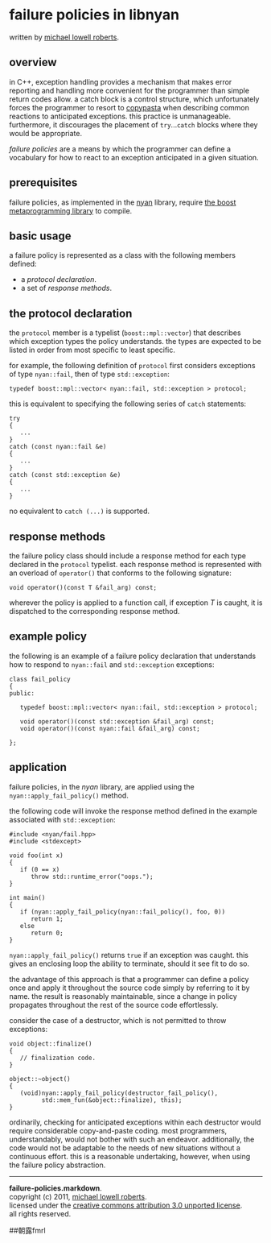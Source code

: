 failure policies in libnyan
===========================

written by [michael lowell roberts][1].

overview
--------

in C++, exception handling provides a mechanism that makes error reporting and handling more convenient for the programmer than simple return codes allow. a catch block is a control structure, which unfortunately forces the programmer to resort to [copypasta][3] when describing common reactions to anticipated exceptions. this practice is unmanageable. furthermore, it discourages the placement of `try`...`catch` blocks where they would be appropriate.

*failure policies* are a means by which the programmer can define a vocabulary for how to react to an   exception anticipated in a given situation.

prerequisites
-------------

failure policies, as implemented in the [nyan][4] library, require [the boost metaprogramming library][5] to compile.

basic usage
-----------

a failure policy is represented as a class with the following members defined:

 - a *protocol declaration*.
 - a set of *response methods*.

the protocol declaration
------------------------

the `protocol` member is a typelist (`boost::mpl::vector`) that describes which exception types the policy understands. the types are expected to be listed in order from most specific to least specific.

for example, the following definition of `protocol` first considers exceptions of type `nyan::fail`, then of type `std::exception`:

	typedef boost::mpl::vector< nyan::fail, std::exception > protocol;

this is equivalent to specifying the following series of `catch` statements:

	try
	{
	   ...
	}
	catch (const nyan::fail &e)
	{
	   ...
	}
	catch (const std::exception &e)
	{
	   ...
	}

no equivalent to `catch (...)` is supported.

response methods
----------------

the failure policy class should include a response method for each type declared in the `protocol` typelist. each response method is represented with an overload of `operator()` that conforms to the following signature:

	void operator()(const T &fail_arg) const;

wherever the policy is applied to a function call, if exception *T* is caught, it is dispatched to the corresponding response method.

example policy
--------------

the following is an example of a failure policy declaration that understands how to respond to `nyan::fail` and `std::exception` exceptions:

	class fail_policy
	{
	public:

	   typedef boost::mpl::vector< nyan::fail, std::exception > protocol;

	   void operator()(const std::exception &fail_arg) const;
	   void operator()(const nyan::fail &fail_arg) const;

	};

application
-----------

failure policies, in the *nyan* library, are applied using the `nyan::apply_fail_policy()` method.

the following code will invoke the response method defined in the example associated with `std::exception`:

	#include <nyan/fail.hpp>
	#include <stdexcept>

	void foo(int x)
	{
	   if (0 == x)
	      throw std::runtime_error("oops.");
	}

	int main()
	{
	   if (nyan::apply_fail_policy(nyan::fail_policy(), foo, 0))
	      return 1;
	   else
	      return 0;
	}

`nyan::apply_fail_policy()` returns `true` if an exception was caught. this gives an enclosing loop the ability to terminate, should it see fit to do so.

the advantage of this approach is that a programmer can define a policy once and apply it throughout the source code simply by referring to it by name. the result is reasonably maintainable, since a change in policy propagates throughout the rest of the source code effortlessly. 

consider the case of a destructor, which is not permitted to throw exceptions:

	void object::finalize()
	{
	   // finalization code.
	}
	
	object::~object()
	{
	   (void)nyan::apply_fail_policy(destructor_fail_policy(),
	         std::mem_fun(&object::finalize), this);
	}

ordinarily, checking for anticipated exceptions within each destructor would require considerable copy-and-paste coding. most programmers, understandably, would not bother with such an endeavor. additionally, the code would not be adaptable to the needs of new situations without a continuous effort. this is a reasonable undertaking, however, when using the failure policy abstraction.

_____
**failure-policies.markdown**.  
copyright (c) 2011, [michael lowell roberts][1].  
licensed under the [creative commons attribution 3.0 unported license][2].  
all rights reserved.

[1]:http://fmrl.org  
[2]:http://creativecommons.org/licenses/by/3.0/
[3]:http://knowyourmeme.com/memes/copypasta
[4]:http://github.com/fmrl/nyan
[5]:http://www.boost.org/doc/libs/release/libs/mpl/doc/index.html

##朝露fmrl




